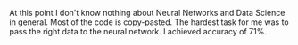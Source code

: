 At this point I don't know nothing about Neural Networks and Data Science in general. Most of the code is copy-pasted. The hardest task for me was to pass the right data to the neural network. I achieved accuracy of 71%.
